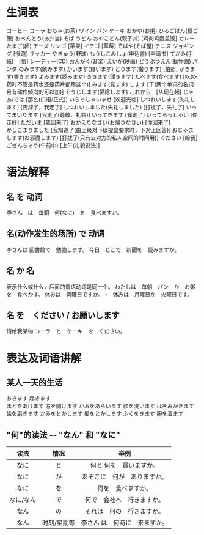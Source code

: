 # 生词表
コーヒー
コーラ
おちゃ(お茶)
ワイン
パン
ケーキ
おかゆ(お粥)
ひるごはん(昼ご飯)
おべんとう(あ弁当)
そば
うどん
おやこどん(親子丼)  [鸡肉鸡蛋盖饭]
カレー
たまご(卵)
チーズ
リンゴ  [苹果]
イチゴ  [草莓]
そばや(そば屋)
テニス
ジョギング  [慢跑]
サッカー
やきゅう(野球)
もうしこみしょ(申込書)  [申请书]
てがみ(手紙)　[信]
シーディー(CD)
おんがく(音楽)
えいが(映画)
どうぶつえん(動物園)
パンダ
のみます(飲みます)
かいます(買います)
とります(撮ります)  [拍照]
かきます(書きます)
よみます(読みます)
ききます(聞きます)
たべます(食べます)  [吃(吃药时不管是药水还是药片都用这个)]
みます(見ます)
します  [干(两个单词的名词且有动作倾向的可以加)]
そうじします(掃除します)
これから　[从现在起]
じゃあ/では [那么(口语/正式)]
いらっしゃいませ    [欢迎光临]
しつれいします(失礼します)  [告辞了，我走了]
しつれいしました(失礼しました)  [打搅了，失礼了]
いってまいります    [我走了(尊敬、礼貌)]
いってきます    [我走了]
いってらっしゃい    [你走好]
ただいま    [我回来了]
おかえりなさい(お帰りなさい)    [你回来了]    
かしこまりました    [我知道了(由上级对下级提出要求时，下对上回答)]
おじゃまします(お邪魔します)    [打扰了(只有去对方的私人空间的时间用)]
ください    [给我]
ごぜんちゅう(午前中)    [上午(礼貌说法)]

# 语法解释
## 名 を 动词
李さん　は　毎朝　何(なに)　を　食べますか。
## 名(动作发生的场所) で 动词 
李さんは 図書館で　勉強します。
今日　どこで　新聞を　読みますか。
## 名 か 名
表示什么或什么，后面的谓语动词是同一个。
わたしは　毎朝　パン　か　お粥を　食べかす。
休みは　何曜日ですか。
-　休みは　月曜日か　火曜日です。
## 名 を　ください / お願いします
请给我某物
コーラ　と　ケーキ　を　ください。

# 表达及词语讲解
## 某人一天的生活
おきます    起きます  
まどをあけます  窓を開けます
かおをあらいます 顔を洗います
はをみがきます  歯を磨きます
かみをとかします    髪をとかします
ふくをきます    服を着ます

## "何"的读法 -- "なん" 和 "なに"
|读法|情况|举例|
|:-:|:-:|:-:|
|なに|と|何と 何を　買いますか。|
|なに|が|あそこに　何が　ありますか。|
|なに|を|何を　食べますか。|
|なに/なん|で|何で　会社へ　行きますか。|
|なん|の|それは　何の　行きますか。|
|なん|时刻/星期等|李さん は　何時に　来ますか。|
























